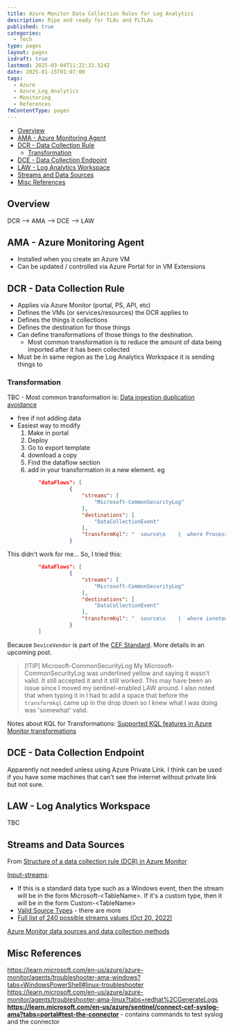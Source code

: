 ```yaml
---
title: Azure Monitor Data Collection Rules for Log Analytics
description: Ripe and ready for TLAs and FLTLAs
published: true
categories:
  - Tech
type: pages
layout: pages
isdraft: true
lastmod: 2025-03-04T11:22:33.524Z
date: 2025-01-15T01:07:00
tags:
  - Azure
  - Azure_Log_Analytics
  - Monitoring
  - References
fmContentType: pages
---
```



<!--- cSpell:disable --->
* [Overview](#overview)
* [AMA - Azure Monitoring Agent](#ama---azure-monitoring-agent)
* [DCR - Data Collection Rule](#dcr---data-collection-rule)
  * [Transformation](#transformation)
* [DCE - Data Collection Endpoint](#dce---data-collection-endpoint)
* [LAW - Log Analytics Workspace](#law---log-analytics-workspace)
* [Streams and Data Sources](#streams-and-data-sources)
* [Misc References](#misc-references)
<!--- cSpell:enable --->

## Overview

DCR --> AMA --> DCE --> LAW

## AMA - Azure Monitoring Agent

* Installed when you create an Azure VM
* Can be updated / controlled via Azure Portal for in VM Extensions

## DCR - Data Collection Rule

* Applies via Azure Monitor (portal, PS, API, etc)
* Defines the VMs (or services/resources) the DCR applies to
* Defines the things it collections
* Defines the destination for those things
* Can define transformations of those things to the destination.
  * Most common transformation is to reduce the amount of data being imported after it has been collected
* Must be in same region as the Log Analytics Workspace it is sending things to

### Transformation

TBC - Most common transformation is: [Data ingestion duplication avoidance](https://learn.microsoft.com/en-us/azure/sentinel/cef-syslog-ama-overview?tabs=single#data-ingestion-duplication-avoidance)

* free if not adding data
* Easiest way to modify
  1. Make in portal
  2. Deploy
  3. Go to export template
  4. download a copy
  5. Find the dataflow section
  6. add in your transformation in a new element. eg

```json
          "dataFlows": [
                    {
                        "streams": [
                            "Microsoft-CommonSecurityLog"
                        ],
                        "destinations": [
                            "DataCollectionEvent"
                        ],
                        "transformKql": "  source\n    |  where ProcessName !contains \"CEF\"\n"
                    }
```

This didn't work for me... So, I tried this:

```json
          "dataFlows": [
                    {
                        "streams": [
                            "Microsoft-CommonSecurityLog"
                        ],
                        "destinations": [
                            "DataCollectionEvent"
                        ],
                        "transformKql": "  source\n    |  where isnotempty(DeviceVendor)\n"
                    }
          ]
```

Because `DeviceVendor` is part of the [CEF Standard](misc-references.md#cef). More details in an upcoming post.

> [!TIP] Microsoft-CommonSecurityLog
> My Microsoft-CommonSecurityLog was underlined yellow and saying it wasn't valid. It still accepted it and it still worked. This may have been an issue since I moved my sentinel-enabled LAW around. I also noted that when typing it in I had to add a space that before the <!--- cSpell:disable --->`transformkql`<!--- cSpell:enable ---> came up in the drop down so I knew what I was doing was 'somewhat' valid.

Notes about KQL for Transformations: [Supported KQL features in Azure Monitor transformations](https://learn.microsoft.com/en-us/azure/azure-monitor/essentials/data-collection-transformations-kql)

## DCE - Data Collection Endpoint

Apparently not needed unless using Azure Private Link. I think can be used if you have some machines that can't see the internet without private link but not sure.

## LAW - Log Analytics Workspace

TBC

## Streams and Data Sources

From [Structure of a data collection rule (DCR) in Azure Monitor](https://learn.microsoft.com/en-us/azure/azure-monitor/essentials/data-collection-rule-structure)

[Input-streams](https://learn.microsoft.com/en-us/azure/azure-monitor/essentials/data-collection-rule-structure#input-streams):

* If this is a standard data type such as a Windows event, then the stream will be in the form Microsoft-\<TableName\>. If it's a custom type, then it will be in the form Custom-\<TableName\>
* [Valid Source Types](https://learn.microsoft.com/en-us/azure/azure-monitor/essentials/data-collection-rule-structure#valid-data-source-types) - there are more
* [Full list of 240 possible streams values (Oct 20, 2022)](https://github.com/Azure/azure-rest-api-specs/issues/21200#:~:text=Full%20list%20of%20240%20possible%20streams%20values)

[Azure Monitor data sources and data collection methods](https://learn.microsoft.com/en-us/azure/azure-monitor/data-sources)

## Misc References

<https://learn.microsoft.com/en-us/azure/azure-monitor/agents/troubleshooter-ama-windows?tabs=WindowsPowerShell#linux-troubleshooter>\
<https://learn.microsoft.com/en-us/azure/azure-monitor/agents/troubleshooter-ama-linux?tabs=redhat%2CGenerateLogs>\
**<https://learn.microsoft.com/en-us/azure/sentinel/connect-cef-syslog-ama?tabs=portal#test-the-connector>** - contains commands to test syslog and the connector
